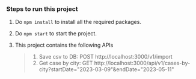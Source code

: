 ### Steps to run this project

1. Do `npm install` to install all the required packages.
2. Do `npm start` to start the project.
3. This project contains the following APIs 
        
     >1. Save csv to DB: POST http://localhost:3000/v1/import
     >2. Get case by city: GET http://localhost:3000/api/v1/cases-by-city?startDate="2023-03-09"&endDate="2023-05-11"

